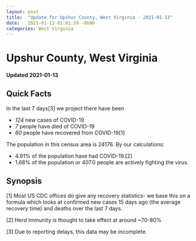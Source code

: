 ```yaml
---
layout: post
title:  "Update for Upshur County, West Virginia - 2021-01-13"
date:   2021-01-13 01:01:29 -0600
categories: West Virginia
---
```


# Upshur County, West Virginia
#### Updated 2021-01-13

## Quick Facts

In the last 7 days[3] we project there have been
- *124* new cases of COVID-19
- *7* people have died of COVID-19
- *60* people have recovered from COVID-19[1]

The population in this census area is 24176. By our calculations:
- 4.91% of the population have had COVID-19.[2]
- 1.68% of the population or 407.0 people are actively fighting the virus.

## Synopsis




[1] Most US CDC offices do give any recovery statistics- we base this on a formula which looks at confirmed new cases
15 days ago (the average recovery time) and deaths over the last 7 days.

[2] Herd Immunity is thought to take effect at around ~70-80%

[3] Due to reporting delays, this data may be incomplete.
 
    